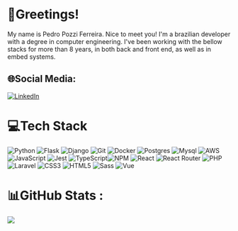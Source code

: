 # 💫Greetings!

My name is Pedro Pozzi Ferreira. Nice to meet you!
I'm a brazilian developer with a degree in computer engineering. I've been working with the bellow stacks for more than 8 years, in both back and front end, as well as in embed systems.

## 🌐Social Media:

[![LinkedIn](https://img.shields.io/badge/linkedin-%230077B5.svg?style=for-the-badge&logo=linkedin&logoColor=white)]( www.linkedin.com/in/pozzisan)

# 💻Tech Stack

![Python](https://img.shields.io/badge/Python-3776AB?style=for-the-badge&logo=python&logoColor=white) ![Flask](https://img.shields.io/badge/Flask-000000?style=for-the-badge&logo=flask&logoColor=white) ![Django](https://img.shields.io/badge/Django-092E20?style=for-the-badge&logo=django&logoColor=white) ![Git](https://img.shields.io/badge/Git-E34F26?style=for-the-badge&logo=git&logoColor=white) ![Docker](https://img.shields.io/badge/docker-%230db7ed.svg?style=for-the-badge&logo=docker&logoColor=white) ![Postgres](https://img.shields.io/badge/PostgreSQL-316192?style=for-the-badge&logo=postgresql&logoColor=white) ![Mysql](https://img.shields.io/badge/mysql-%2300f.svg?style=for-the-badge&logo=mysql&logoColor=white) ![AWS](https://img.shields.io/badge/Amazon_AWS-232F3E?style=for-the-badge&logo=amazon-aws&logoColor=white) ![JavaScript](https://img.shields.io/badge/JavaScript-F7DF1E?style=for-the-badge&logo=javascript&logoColor=black) ![Jest](https://img.shields.io/badge/Jest-C21325?style=for-the-badge&logo=jest&logoColor=white) ![TypeScript](https://img.shields.io/badge/typescript-%23007ACC.svg?style=for-the-badge&logo=typescript&logoColor=white)![NPM](https://img.shields.io/badge/NPM-%23000000.svg?style=for-the-badge&logo=npm&logoColor=white) ![React](https://img.shields.io/badge/react-%2320232a.svg?style=for-the-badge&logo=react&logoColor=%2361DAFB) ![React Router](https://img.shields.io/badge/React_Router-CA4245?style=for-the-badge&logo=react-router&logoColor=white) ![PHP](https://img.shields.io/badge/PHP-777BB4?style=for-the-badge&logo=php&logoColor=white) ![Laravel](https://img.shields.io/badge/Laravel-FF2D20?style=for-the-badge&logo=laravel&logoColor=white) ![CSS3](https://img.shields.io/badge/css3-%231572B6.svg?style=for-the-badge&logo=css3&logoColor=white) ![HTML5](https://img.shields.io/badge/html5-%23E34F26.svg?style=for-the-badge&logo=html5&logoColor=white) ![Sass](https://img.shields.io/badge/Sass-CC6699?style=for-the-badge&logo=sass&logoColor=white) ![Vue](https://img.shields.io/badge/Vue.js-35495E?style=for-the-badge&logo=vue.js&logoColor=4FC08D)

# 📊GitHub Stats :

![](https://github-readme-stats.vercel.app/api/top-langs/?username=PozziSan&theme=dark&hide_border=false&include_all_commits=true&count_private=true&layout=compact)

